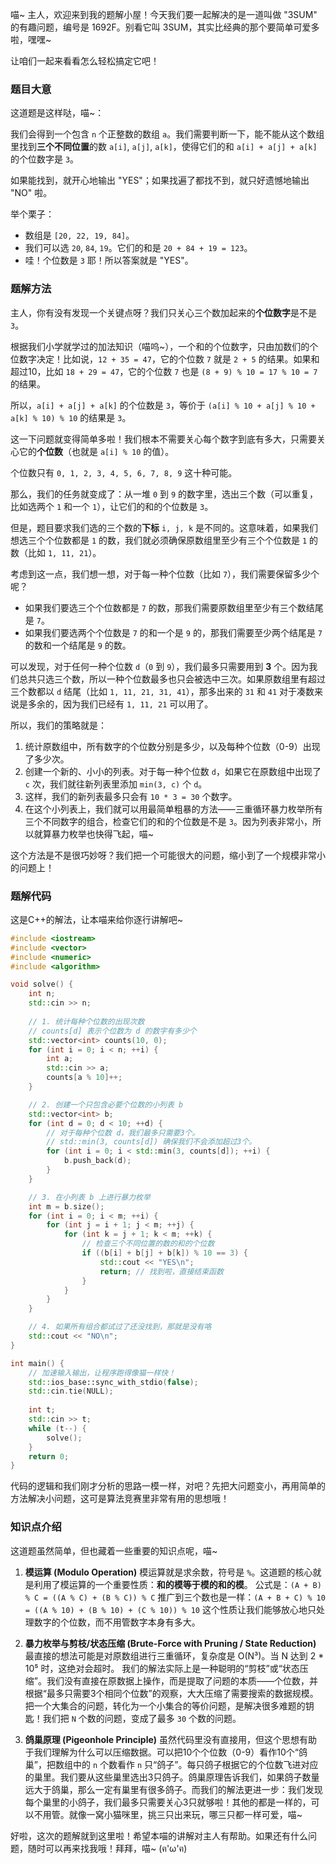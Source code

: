 喵~ 主人，欢迎来到我的题解小屋！今天我们要一起解决的是一道叫做 "3SUM" 的有趣问题，编号是 1692F。别看它叫 3SUM，其实比经典的那个要简单可爱多啦，嘿嘿~ 

让咱们一起来看看怎么轻松搞定它吧！

### 题目大意

这道题是这样哒，喵~：

我们会得到一个包含 `n` 个正整数的数组 `a`。我们需要判断一下，能不能从这个数组里找到**三个不同位置**的数 `a[i]`, `a[j]`, `a[k]`，使得它们的和 `a[i] + a[j] + a[k]` 的个位数字是 `3`。

如果能找到，就开心地输出 "YES"；如果找遍了都找不到，就只好遗憾地输出 "NO" 啦。

举个栗子：
- 数组是 `[20, 22, 19, 84]`。
- 我们可以选 `20`, `84`, `19`。它们的和是 `20 + 84 + 19 = 123`。
- 哇！个位数是 `3` 耶！所以答案就是 "YES"。

### 题解方法

主人，你有没有发现一个关键点呀？我们只关心三个数加起来的**个位数字**是不是 `3`。

根据我们小学就学过的加法知识（喵呜~），一个和的个位数字，只由加数们的个位数字决定！比如说，`12 + 35 = 47`，它的个位数 `7` 就是 `2 + 5` 的结果。如果和超过10，比如 `18 + 29 = 47`，它的个位数 `7` 也是 `(8 + 9) % 10 = 17 % 10 = 7` 的结果。

所以，`a[i] + a[j] + a[k]` 的个位数是 `3`，等价于 `(a[i] % 10 + a[j] % 10 + a[k] % 10) % 10` 的结果是 `3`。

这一下问题就变得简单多啦！我们根本不需要关心每个数字到底有多大，只需要关心它的**个位数**（也就是 `a[i] % 10` 的值）。

个位数只有 `0, 1, 2, 3, 4, 5, 6, 7, 8, 9` 这十种可能。

那么，我们的任务就变成了：从一堆 `0` 到 `9` 的数字里，选出三个数（可以重复，比如选两个 `1` 和一个 `1`），让它们的和的个位数是 `3`。

但是，题目要求我们选的三个数的**下标** `i, j, k` 是不同的。这意味着，如果我们想选三个个位数都是 `1` 的数，我们就必须确保原数组里至少有三个个位数是 `1` 的数（比如 `1, 11, 21`）。

考虑到这一点，我们想一想，对于每一种个位数（比如 `7`），我们需要保留多少个呢？
- 如果我们要选三个个位数都是 `7` 的数，那我们需要原数组里至少有三个数结尾是 `7`。
- 如果我们要选两个个位数是 `7` 的和一个是 `9` 的，那我们需要至少两个结尾是 `7` 的数和一个结尾是 `9` 的数。

可以发现，对于任何一种个位数 `d`（`0` 到 `9`），我们最多只需要用到 **3** 个。因为我们总共只选三个数，所以一种个位数最多也只会被选中三次。如果原数组里有超过三个数都以 `d` 结尾（比如 `1, 11, 21, 31, 41`），那多出来的 `31` 和 `41` 对于凑数来说是多余的，因为我们已经有 `1, 11, 21` 可以用了。

所以，我们的策略就是：
1.  统计原数组中，所有数字的个位数分别是多少，以及每种个位数（0-9）出现了多少次。
2.  创建一个新的、小小的列表。对于每一种个位数 `d`，如果它在原数组中出现了 `c` 次，我们就往新列表里添加 `min(3, c)` 个 `d`。
3.  这样，我们的新列表最多只会有 `10 * 3 = 30` 个数字。
4.  在这个小列表上，我们就可以用最简单粗暴的方法——三重循环暴力枚举所有三个不同数字的组合，检查它们的和的个位数是不是 `3`。因为列表非常小，所以就算暴力枚举也快得飞起，喵~

这个方法是不是很巧妙呀？我们把一个可能很大的问题，缩小到了一个规模非常小的问题上！

### 题解代码

这是C++的解法，让本喵来给你逐行讲解吧~

```cpp
#include <iostream>
#include <vector>
#include <numeric>
#include <algorithm>

void solve() {
    int n;
    std::cin >> n;
    
    // 1. 统计每种个位数的出现次数
    // counts[d] 表示个位数为 d 的数字有多少个
    std::vector<int> counts(10, 0);
    for (int i = 0; i < n; ++i) {
        int a;
        std::cin >> a;
        counts[a % 10]++;
    }

    // 2. 创建一个只包含必要个位数的小列表 b
    std::vector<int> b;
    for (int d = 0; d < 10; ++d) {
        // 对于每种个位数 d，我们最多只需要3个。
        // std::min(3, counts[d]) 确保我们不会添加超过3个。
        for (int i = 0; i < std::min(3, counts[d]); ++i) {
            b.push_back(d);
        }
    }

    // 3. 在小列表 b 上进行暴力枚举
    int m = b.size();
    for (int i = 0; i < m; ++i) {
        for (int j = i + 1; j < m; ++j) {
            for (int k = j + 1; k < m; ++k) {
                // 检查三个不同位置的数的和的个位数
                if ((b[i] + b[j] + b[k]) % 10 == 3) {
                    std::cout << "YES\n";
                    return; // 找到啦，直接结束函数
                }
            }
        }
    }

    // 4. 如果所有组合都试过了还没找到，那就是没有咯
    std::cout << "NO\n";
}

int main() {
    // 加速输入输出，让程序跑得像猫一样快！
    std::ios_base::sync_with_stdio(false);
    std::cin.tie(NULL);
    
    int t;
    std::cin >> t;
    while (t--) {
        solve();
    }
    return 0;
}
```

代码的逻辑和我们刚才分析的思路一模一样，对吧？先把大问题变小，再用简单的方法解决小问题，这可是算法竞赛里非常有用的思想哦！

### 知识点介绍

这道题虽然简单，但也藏着一些重要的知识点呢，喵~

1.  **模运算 (Modulo Operation)**
    模运算就是求余数，符号是 `%`。这道题的核心就是利用了模运算的一个重要性质：**和的模等于模的和的模**。
    公式是：`(A + B) % C = ((A % C) + (B % C)) % C`
    推广到三个数也是一样：`(A + B + C) % 10 = ((A % 10) + (B % 10) + (C % 10)) % 10`
    这个性质让我们能够放心地只处理数字的个位数，而不用管数字本身有多大。

2.  **暴力枚举与剪枝/状态压缩 (Brute-Force with Pruning / State Reduction)**
    最直接的想法可能是对原数组进行三重循环，复杂度是 O(N³)。当 N 达到 2 * 10⁵ 时，这绝对会超时。
    我们的解法实际上是一种聪明的“剪枝”或“状态压缩”。我们没有直接在原数据上操作，而是提取了问题的本质——个位数，并根据“最多只需要3个相同个位数”的观察，大大压缩了需要搜索的数据规模。
    把一个大集合的问题，转化为一个小集合的等价问题，是解决很多难题的钥匙！我们把 `N` 个数的问题，变成了最多 `30` 个数的问题。

3.  **鸽巢原理 (Pigeonhole Principle)**
    虽然代码里没有直接用，但这个思想有助于我们理解为什么可以压缩数据。可以把10个个位数（0-9）看作10个“鸽巢”，把数组中的 `n` 个数看作 `n` 只“鸽子”。每只鸽子根据它的个位数飞进对应的巢里。我们要从这些巢里选出3只鸽子。鸽巢原理告诉我们，如果鸽子数量远大于鸽巢，那么一定有巢里有很多鸽子。而我们的解法更进一步：我们发现每个巢里的小鸽子，我们最多只需要关心3只就够啦！其他的都是一样的，可以不用管。就像一窝小猫咪里，挑三只出来玩，哪三只都一样可爱，喵~

好啦，这次的题解就到这里啦！希望本喵的讲解对主人有帮助。如果还有什么问题，随时可以再来找我哦！拜拜，喵~ (ฅ'ω'ฅ)